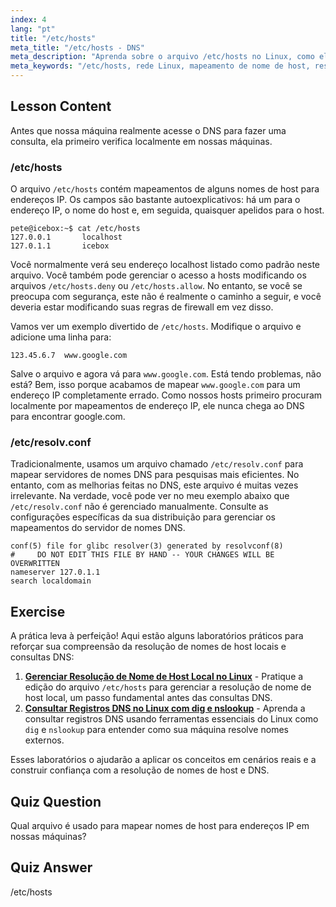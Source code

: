 ```yaml
---
index: 4
lang: "pt"
title: "/etc/hosts"
meta_title: "/etc/hosts - DNS"
meta_description: "Aprenda sobre o arquivo /etc/hosts no Linux, como ele mapeia nomes de host para endereços IP e seu papel na resolução de DNS. Entenda a configuração básica de rede."
meta_keywords: "/etc/hosts, rede Linux, mapeamento de nome de host, resolução de DNS, tutorial Linux, guia para iniciantes"
---
```


## Lesson Content

Antes que nossa máquina realmente acesse o DNS para fazer uma consulta, ela primeiro verifica localmente em nossas máquinas.

### /etc/hosts

O arquivo `/etc/hosts` contém mapeamentos de alguns nomes de host para endereços IP. Os campos são bastante autoexplicativos: há um para o endereço IP, o nome do host e, em seguida, quaisquer apelidos para o host.

```plaintext
pete@icebox:~$ cat /etc/hosts
127.0.0.1       localhost
127.0.1.1       icebox
```

Você normalmente verá seu endereço localhost listado como padrão neste arquivo. Você também pode gerenciar o acesso a hosts modificando os arquivos `/etc/hosts.deny` ou `/etc/hosts.allow`. No entanto, se você se preocupa com segurança, este não é realmente o caminho a seguir, e você deveria estar modificando suas regras de firewall em vez disso.

Vamos ver um exemplo divertido de `/etc/hosts`. Modifique o arquivo e adicione uma linha para:

```plaintext
123.45.6.7  www.google.com
```

Salve o arquivo e agora vá para `www.google.com`. Está tendo problemas, não está? Bem, isso porque acabamos de mapear `www.google.com` para um endereço IP completamente errado. Como nossos hosts primeiro procuram localmente por mapeamentos de endereço IP, ele nunca chega ao DNS para encontrar google.com.

### /etc/resolv.conf

Tradicionalmente, usamos um arquivo chamado `/etc/resolv.conf` para mapear servidores de nomes DNS para pesquisas mais eficientes. No entanto, com as melhorias feitas no DNS, este arquivo é muitas vezes irrelevante. Na verdade, você pode ver no meu exemplo abaixo que `/etc/resolv.conf` não é gerenciado manualmente. Consulte as configurações específicas da sua distribuição para gerenciar os mapeamentos do servidor de nomes DNS.

```plaintext
conf(5) file for glibc resolver(3) generated by resolvconf(8)
#     DO NOT EDIT THIS FILE BY HAND -- YOUR CHANGES WILL BE OVERWRITTEN
nameserver 127.0.1.1
search localdomain
```

## Exercise

A prática leva à perfeição! Aqui estão alguns laboratórios práticos para reforçar sua compreensão da resolução de nomes de host locais e consultas DNS:

1. **[Gerenciar Resolução de Nome de Host Local no Linux](https://labex.io/pt/labs/linux-manage-local-hostname-resolution-in-linux-592792)** - Pratique a edição do arquivo `/etc/hosts` para gerenciar a resolução de nome de host local, um passo fundamental antes das consultas DNS.
2. **[Consultar Registros DNS no Linux com dig e nslookup](https://labex.io/pt/labs/linux-query-dns-records-in-linux-with-dig-and-nslookup-592796)** - Aprenda a consultar registros DNS usando ferramentas essenciais do Linux como `dig` e `nslookup` para entender como sua máquina resolve nomes externos.

Esses laboratórios o ajudarão a aplicar os conceitos em cenários reais e a construir confiança com a resolução de nomes de host e DNS.

## Quiz Question

Qual arquivo é usado para mapear nomes de host para endereços IP em nossas máquinas?

## Quiz Answer

/etc/hosts

